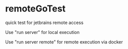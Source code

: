# remoteGoTest
quick test for jetbrains remote access

Use "run server" for local execution

Use "run server remote" for remote execution via docker
